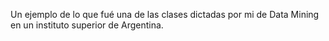 Un ejemplo de lo que fué una de las clases dictadas por mi de Data Mining en un instituto superior de Argentina.
